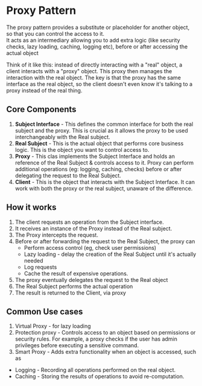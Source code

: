 # Proxy Pattern
The proxy pattern provides a substitute or placeholder for another object, so that you can control the access to it.  
It acts as an intermediary allowing you to add extra logic (like security checks, lazy loading, caching, logging etc), before or after accessing the actual object

Think of it like this: instead of directly interacting with a "real" object, a client interacts with a "proxy" object. This proxy then manages the interaction with the real object. The key is that the proxy has the same interface as the real object, so the client doesn't even know it's talking to a proxy instead of the real thing.

## Core Components
1. **Subject Interface** - This defines the common interface for both the real subject and the proxy. This is crucial as it allows the proxy to be used interchangeably with the Real subject.
2. **Real Subject** - This is the actual object that performs core business logic. This is the object you want to control access to.
3. **Proxy** - This clas implements the Subject Interface and holds an reference of the Real Subject & controls access to it. Proxy can perform additional operations (eg: logging, caching, checks) before or after delegating the request to the Real Subject.
4. **Client** - This is the object that interacts with the Subject Interface. It can work with both the proxy or the real subject, unaware of the difference. 

## How it works
1. The client requests an operation from the Subject interface.
2. It receives an instance of the Proxy instead of the Real subject.
3. The Proxy intercepts the request.
4. Before or after forwarding the request to the Real Subject, the proxy can
   - Perform access control (eg, check user permissions)
   - Lazy loading - delay the creation of the Real Subject until it's actually needed
   - Log requests
   - Cache the result of expensive operations.
5. The proxy eventually delegates the request to the Real object
6. The Real Subject performs the actual operation
7. The result is returned to the Client, via proxy

## Common Use cases
1. Virtual Proxy - for lazy loading
2. Protection proxy - Controls access to an object based on permissions or security rules. For example, a proxy checks if the user has admin privileges before executing a sensitive command.
3. Smart Proxy - Adds extra functionality when an object is accessed, such as
  - Logging - Recording all operations performed on the real object.
  - Caching -  Storing the results of operations to avoid re-computation.
